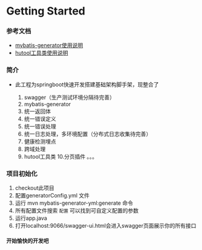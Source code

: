 # Getting Started

### 参考文档

* [mybatis-generator使用说明](https://github.com/javthon/mybatis-generator-yml-maven-plugin)
* [hutool工具类使用说明](https://www.hutool.cn/docs/#/)

### 简介

* 此工程为springboot快速开发搭建基础架构脚手架，现整合了
    
    1. swagger（生产测试环境分隔待完善）
    2. mybatis-generator
    3. 统一返回体
    4. 统一错误定义
    5. 统一错误处理
    6. 统一日志处理，多环境配置（分布式日志收集待完善）
    7. 健康检测埋点
    8. 跨域处理
    9. hutool工具类
    10.分页插件
       。。。
       
### 项目初始化

1. checkout此项目
2. 配置generatorConfig.yml 文件
3. 运行 mvn mybatis-generator-yml:generate 命令
4. 所有配置文件搜索 ``配置`` 可以找到可自定义配置的参数
5. 运行app.java
6. 打开localhost:9066/swagger-ui.html会进入swagger页面展示你的所有接口

#### 开始愉快的开发吧


    
    

